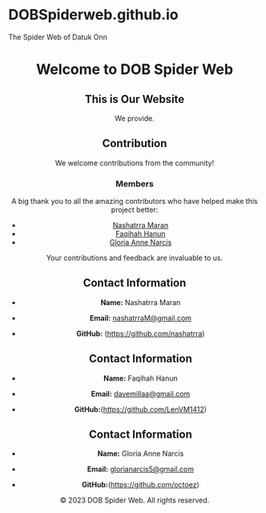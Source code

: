 # DOBSpiderweb.github.io
The Spider Web of Datuk Onn
<!DOCTYPE html>
<html lang="en">
<head>
    <meta charset="UTF-8">
    <meta name="viewport" content="width=device-width, initial-scale=1.0">
   
</head>
<body>
    <header>
        <h1>Welcome to  DOB Spider Web</h1>
        <nav>
            
        
    


<main>
        <!-- Home section -->
        <section id="home">
            <h2>This is Our Website</h2>
            <p>We provide.</p>
           <h2>Contribution</h2>

We welcome contributions from the community!



### Members

A big thank you to all the amazing contributors who have helped make this project better:

- [Nashatrra Maran](https://github.com/nashatrra)
- [Faqihah Hanun](https://github.com/LenVM1412)
- [Gloria Anne Narcis](https://github.com/octoez)

Your contributions and feedback are invaluable to us. 

 ## Contact Information

- **Name:** Nashatrra Maran
- **Email:** nashatrraM@gmail.com
- **GitHub:** (https://github.com/nashatrra)

   ## Contact Information

- **Name:** Faqihah Hanun
- **Email:** davemillaa@gmail.com
- **GitHub:**(https://github.com/LenVM1412)

   ## Contact Information

- **Name:** Gloria Anne Narcis
- **Email:** glorianarcis5@gmail.com
- **GitHub:**(https://github.com/octoez)



          
     
        
     










<footer>
        <p>&copy; 2023 DOB Spider Web. All rights reserved.</p>
    </footer>
</html>
